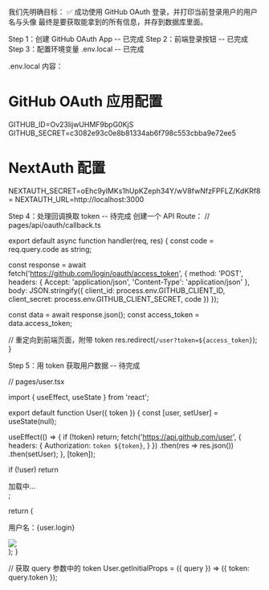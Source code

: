 我们先明确目标：
✅ 成功使用 GitHub OAuth 登录，并打印当前登录用户的用户名与头像
最终是要获取能拿到的所有信息，并存到数据库里面。

Step 1：创建 GitHub OAuth App -- 已完成
Step 2：前端登录按钮  -- 已完成
Step 3：配置环境变量 .env.local  -- 已完成

.env.local 内容：
# GitHub OAuth 应用配置
GITHUB_ID=Ov23lijwUHMF9bpG0KjS
GITHUB_SECRET=c3082e93c0e8b81334ab6f798c553cbba9e72ee5

# NextAuth 配置
NEXTAUTH_SECRET=oEhc9ylMKs1hUpKZeph34Y/wV8fwNfzFPFLZ/KdKRf8=
NEXTAUTH_URL=http://localhost:3000


Step 4：处理回调换取 token -- 待完成
创建一个 API Route：
// pages/api/oauth/callback.ts

export default async function handler(req, res) {
const code = req.query.code as string;

const response = await fetch('https://github.com/login/oauth/access_token', {
method: 'POST',
headers: {
Accept: 'application/json',
'Content-Type': 'application/json'
},
body: JSON.stringify({
client_id: process.env.GITHUB_CLIENT_ID,
client_secret: process.env.GITHUB_CLIENT_SECRET,
code
})
});

const data = await response.json();
const access_token = data.access_token;

// 重定向到前端页面，附带 token
res.redirect(`/user?token=${access_token}`);
}

Step 5：用 token 获取用户数据 -- 待完成

// pages/user.tsx

import { useEffect, useState } from 'react';

export default function User({ token }) {
const [user, setUser] = useState(null);

useEffect(() => {
if (!token) return;
fetch('https://api.github.com/user', {
headers: {
Authorization: `token ${token}`,
}
})
.then(res => res.json())
.then(setUser);
}, [token]);

if (!user) return <div>加载中...</div>;

return (
<div>
<p>用户名：{user.login}</p>
<img src={user.avatar_url} width={100} />
</div>
);
}

// 获取 query 参数中的 token
User.getInitialProps = ({ query }) => ({ token: query.token });
